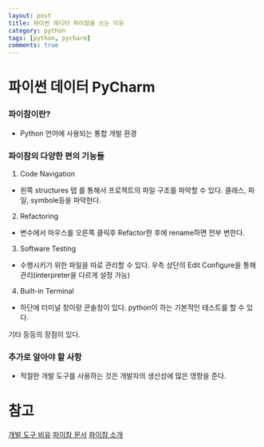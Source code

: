 ```yaml
---
layout: post
title: 파이썬 에디터 파이참을 쓰는 이유
category: python
tags: [python, pycharm]
comments: true
---
```


# 파이썬 데이터 PyCharm

### 파이참이란?

-  Python 언어에 사용되는 통합 개발 환경

### 파이참의 다양한 편의 기능들

1. Code Navigation
- 왼쪽 structures 탭 를 통해서 프로젝트의 파일 구조를 파악할 수 있다. 클래스, 파일, symbole등을 파악한다.

2. Refactoring
- 변수에서 마우스를 오른쪽 클릭후 Refactor한 후에 rename하면 전부 변한다.

3. Software Testing
- 수행시키기 위한 파일을 따로 관리할 수 있다. 우측 상단의 Edit Configure을 통해 관리(interpreter을 다르게 설정 가능)

4. Built-in Terminal
- 하단에 터미널 창이랑 콘솔창이 있다. python이 하는 기본적인 테스트를 할 수 있다.

기타 등등의 장점이 있다.

### 추가로 알아야 할 사항

- 적절한 개발 도구를 사용하는 것은 개발자의 생산성에 많은 영향을 준다. 


# 참고
[개발 도구 비유](https://opentutorials.org/course/1750/9613)
[파이참 문서](https://medium.com/@mindfiresolutions.usa/what-is-pycharm-ide-cc0735784f64)
[파이참 소개](https://www.youtube.com/watch?v=Jt0fNgJr400)